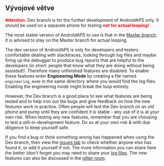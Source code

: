 ## Vývojové větve

<font color="#FF0000"><strong>Attention:</strong></font>
Dev branch is for the further development of AndroidAPS only. It should be used on a separate phone for testing <font color="#FF0000"><strong>not for actual looping!</strong></font>

The most stable version of AndroidAPS to use is that in the [Master branch](https://github.com/MilosKozak/AndroidAPS/tree/master). It is advised to stay on the Master branch for actual looping.

The dev version of AndroidAPS is only for developers and testers comfortable dealing with stacktraces, looking through log files and maybe firing up the debugger to produce bug reports that are helpful to the developers (in short: people that know what they are doing without being assisted!). Therefore many unfinished features are disabled. To enable these features enter **Engineering Mode** by creating a file named `engineering_mode` in the same directory where you would find the log files. Enabling the engineering mode might break the loop entirely.

However, the Dev branch is a good place to see what features are being tested and to help iron out the bugs and give feedback on how the new features work in practice. Often people will test the Dev branch on an old phone and pump until they are confident it is stable - any use of it is at your own risk. When testing any new features, remember that you are choosing to test a still-in-development feature. Do so at your own risk & with due diligence to keep yourself safe.

If you find a bug or think something wrong has happened when using the Dev branch, then view the [issues tab](https://github.com/MilosKozak/AndroidAPS/issues) to check whether anyone else has found it, or add it yourself if not. The more information you can share here the better (don't forget you may need to share your [log files](../Usage/Accessing-logfiles.md). The new features can also be discussed in the [gitter room](https://gitter.im/MilosKozak/AndroidAPS).